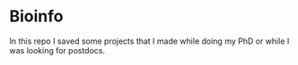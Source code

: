# Bioinfo

In this repo I saved some projects that I made while doing my PhD or while I was looking for postdocs.

